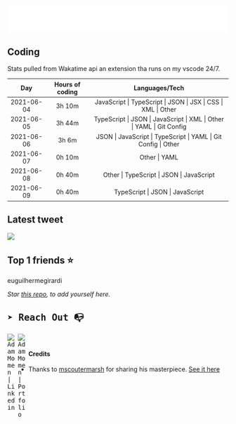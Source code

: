 
![test image size](/assets/welcome_message.gif)

## Coding
Stats pulled from Wakatime api an extension tha runs on my vscode 24/7.

|Day|Hours of coding|Languages/Tech|
|:-:|:-:|:-:|
|2021-06-04|3h 10m|JavaScript &#124; TypeScript &#124; JSON &#124; JSX &#124; CSS &#124; XML &#124; Other|
|2021-06-05|3h 44m|TypeScript &#124; JSON &#124; JavaScript &#124; XML &#124; Other &#124; YAML &#124; Git Config|
|2021-06-06|3h 6m|JSON &#124; JavaScript &#124; TypeScript &#124; YAML &#124; Git Config &#124; Other|
|2021-06-07|0h 10m|Other &#124; YAML|
|2021-06-08|0h 40m|Other &#124; TypeScript &#124; JSON &#124; JavaScript|
|2021-06-09|0h 40m|TypeScript &#124; JSON &#124; JavaScript|

## Latest tweet
[<img src="<tweet-image-url>" width="400">](<tweet-url>)

## Top 1 friends ⭐️
euguilhermegirardi

*Star [this repo](https://github.com/AdamMomen/AdamMomen), to add yourself here.*


<samp>

## ➤ Reach Out :mailbox_with_no_mail:

>
  <a href="https://www.linkedin.com/in/adam-momen-99596275/">
     <img align="left" alt="Adam Momen | Linkedin" width="24px" src="./assets/Linkedin.svg" />
   </a>

   <a href="https://adammomen.com/">
     <img align="left" alt="Adam Momen | Portfolio" width="24px" src="./assets/web.svg" />
   </a>

</samp>

<br>

#### Credits
* Thanks to [mscoutermarsh](https://github.com/mscoutermarsh) for sharing his masterpiece. [See it here](https://github.com/mscoutermarsh/mscoutermarsh)